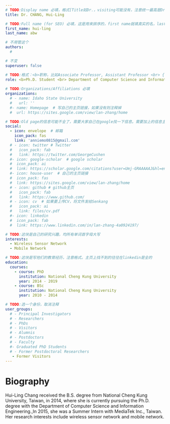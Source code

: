 ```yaml
---
# TODO:Display name 必填，格式[Title如Dr.，visiting可能没有，注意统一最高是Dr. 而不是Prof.] [全大写的Last name][, ][首字母大写的Last name]
title: Dr. CHANG, Hui-Ling

# TODO:Full name (for SEO) 必填，这是用来排序的，first name就填真实的名，last_name一定按照excel填写
first_name: hui-ling  
last_name: abw

# 不用管这个
authors:
  # 

# 不变
superuser: false

# TODO:格式：<b>职称，比如Associate Professor, Assistant Professor <br> {工作单位}, {工作国家:China、USA等}</b>
role: <b>Ph.D. Student <br> Department of Computer Science and Information Engineering, <br>National Cheng Kung University, Taiwan</b>
 
# TODO:Organizations/Affiliations 必填
organizations:
  # - name: Idaho State University 
  #   url: ''
  #- name: Homepage  # 写自己的主页链接，如果没有则注释掉
  #  url: https://sites.google.com/view/lan-zhang/home

# TODO:Old page的信息可能不全了，需要大家自己在google找一下信息。需要加上的信息主要包含email、google scholar、个人主页、linkedin
social:
  - icon: envelope  # 邮箱
    icon_pack: fas
    link: 'anniemo0815@gmail.com'
  # - icon: twitter # Twitter
  #   icon_pack: fab  
  #   link: https://twitter.com/GeorgeCushen
  #- icon: google-scholar  # google scholar
  #  icon_pack: ai
  #  link: https://scholar.google.com/citations?user=Umj-GRAAAAAJ&hl=en
  #- icon: house-user  # 自己的主页链接
  #  icon_pack: fas
  #  link: https://sites.google.com/view/lan-zhang/home
  # - icon: github # github主页
  #   icon_pack: fab   
  #   link: https://www.github.com/
  # - icon: cv  # 如果要上传CV，将文件发给Senkang
  #   icon_pack: ai
  #   link: files/cv.pdf
  #- icon: linkedin 
  #  icon_pack: fab
  #  link: https://www.linkedin.com/in/lan-zhang-4a0924197/

# TODO:这块是自己的研究兴趣，均所有单词首字母大写
interests:
  - Wireless Sensor Network
  - Mobile Network

# TODO:这块是写他们的教育经历，注意格式。主页上找不到的往往在linkedin是全的
education:
  courses:
    - course: PhD
      institution: National Cheng Kung University
      year: 2014 - 2019
    - course: BSc
      institution: National Cheng Kung University
      year: 2010 - 2014

# TODO:选一个身份，取消注释
user_groups:
  # - Principal Investigators
  # - Researchers
  # - PhDs
  # - Visitors
  # - Alumnis
  # - Postdoctors
  # - Faculty
  #- Graduated PhD Students
  # - Former Postdoctoral Researchers
   - Former Visitors
---
```

<!-- TODO:写自己的Biography -->
# Biography
<!-- 这部分不要写他们的PhD招生信息，直接复制他们主页的个人简介。实在没有，在excel备注一下{个人资料缺失}再提交给我 -->
<!-- <p style="text-align:justify">  -->
Hui-Ling Chang received the B.S. degree from National Cheng Kung University, Taiwan, in 2014, where she is currently pursuing the Ph.D. degree with the Department of Computer Science and Information Engineering.,In 2015, she was a Summer Intern with MediaTek Inc., Taiwan. Her research interests include wireless sensor network and mobile network.